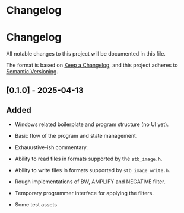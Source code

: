 # Changelog

# Changelog

All notable changes to this project will be documented in this file.

The format is based on [Keep a Changelog](https://keepachangelog.com/en/1.1.0/),
and this project adheres to [Semantic Versioning](https://semver.org/spec/v2.0.0.html).

## [0.1.0] - 2025-04-13

## Added

- Windows related boilerplate and program structure (no UI yet).
- Basic flow of the program and state management.
- Exhauustive-ish commentary.

- Ability to read files in formats supported by the `stb_image.h`.
- Ability to write files in formats supported by `stb_image_write.h`.
- Rough implementations of BW, AMPLIFY and NEGATIVE filter.
- Temporary programmer interface for applying the filters.
- Some test assets






